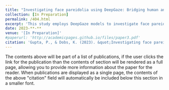 ```yaml
---
title: "Investigating face pareidolia using DeepGaze: Bridging human and artificial perception [In Preparation]."
collection: [In Preparation]
permalink: /404.html
excerpt: 'This study employs DeepGaze models to investigate face pareidolia, revealing their superior ability to detect face-like patterns over standard models and highlighting challenges in explaining gaze prediction complexity. Findings underscore the importance of dataset diversity and reveal nuances in modeling individual versus collective gaze patterns in understanding human visual perception.'
date: 2023-**-**
venue: '[In Preparation]'
#paperurl: 'http://academicpages.github.io/files/paper3.pdf'
citation: 'Gupta, P., & Dobs, K. (2023). &quot;Investigating face pareidolia using deepgaze: Bridging human and artificial perception [In Preparation].&quot; <i></i>.'
---
```


The contents above will be part of a list of publications, if the user clicks the link for the publication than the contents of section will be rendered as a full page, allowing you to provide more information about the paper for the reader. When publications are displayed as a single page, the contents of the above "citation" field will automatically be included below this section in a smaller font.


